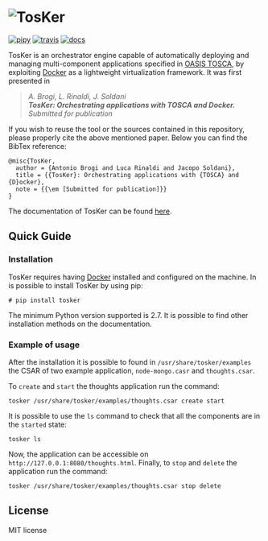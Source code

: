# ![TosKer](https://raw.githubusercontent.com/di-unipi-socc/TosKer/master/logo/tosker-logo.png)

[![pipy](https://img.shields.io/pypi/v/tosker.svg)](https://pypi.python.org/pypi/tosker)
[![travis](https://travis-ci.org/di-unipi-socc/TosKer.svg?branch=master)](https://travis-ci.org/di-unipi-socc/TosKer)
[![docs](https://readthedocs.org/projects/tosker/badge/)](http://tosker.readthedocs.io/en/latest)
<!-- [![Updates](https://pyup.io/repos/github/lucarin91/tosker/shield.svg)](https://pyup.io/repos/github/lucarin91/tosker/) -->

TosKer is an orchestrator engine capable of automatically deploying and managing multi-component applications specified in [OASIS TOSCA](https://www.oasis-open.org/committees/tc_home.php?wg_abbrev=tosca), by exploiting [Docker](https://www.docker.com) as a lightweight virtualization framework.
It was first presented in 
> _A. Brogi, L. Rinaldi, J. Soldani <br>
> **TosKer: Orchestrating applications with TOSCA and Docker.** <br>
> Submitted for publication_ 

If you wish to reuse the tool or the sources contained in this repository, please properly cite the above mentioned paper. Below you can find the BibTex reference:
```
@misc{TosKer,
  author = {Antonio Brogi and Luca Rinaldi and Jacopo Soldani},
  title = {{TosKer}: Orchestrating applications with {TOSCA} and {D}ocker},
  note = {{\em [Submitted for publication]}}
}
```

The documentation of TosKer can be found [here](https://tosker.readthedocs.io).

## Quick Guide

### Installation
TosKer requires having [Docker](https://www.docker.com) installed and configured on the machine. In is possible to install TosKer by using pip:
```
# pip install tosker
```
The minimum Python version supported is 2.7. It is possible to find other installation methods on the documentation.

### Example of usage
After the installation it is possible to found in `/usr/share/tosker/examples` the CSAR of two example application, `node-mongo.casr` and `thoughts.csar`.

To `create` and `start` the thoughts application run the command:
```
tosker /usr/share/tosker/examples/thoughts.csar create start
```

It is possible to use the `ls` command to check that all the components are in the `started` state:

```
tosker ls
```

Now, the application can be accessible on `http://127.0.0.1:8080/thoughts.html`.
Finally, to `stop` and `delete` the application run the command:
```
tosker /usr/share/tosker/examples/thoughts.csar stop delete
```

## License

MIT license
